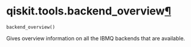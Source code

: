 # qiskit.tools.backend\_overview[¶](#qiskit-tools-backend-overview "Permalink to this headline")

<span id="undefined" />

`backend_overview()`

Gives overview information on all the IBMQ backends that are available.
